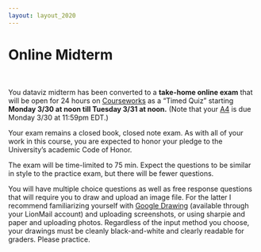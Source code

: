 ```yaml
---
layout: layout_2020
---
```


# Online Midterm
<br>

You dataviz midterm has been converted to a **take-home online exam** that will be open for 24 hours on [Courseworks](https://courseworks2.columbia.edu/courses/99589) as a “Timed Quiz” starting **Monday 3/30 at noon till Tuesday 3/31 at noon.** (Note that your [A4](a4.html) is due Monday 3/30 at 11:59pm EDT.)

Your exam remains a closed book, closed note exam. As with all of your work in this course, you are expected to honor your pledge to the University’s academic Code of Honor.

The exam will be time-limited to 75 min. Expect the questions to be similar in style to the practice exam, but there will be fewer questions.

You will have multiple choice questions as well as free response questions that will require you to draw and upload an image file. For the latter I recommend familiarizing yourself with [Google Drawing](https://docs.google.com/drawings/) (available through your LionMail account) and uploading screenshots, or using sharpie and paper and uploading photos. Regardless of the input method you choose, your drawings must be cleanly black-and-white and clearly readable for graders. Please practice.
